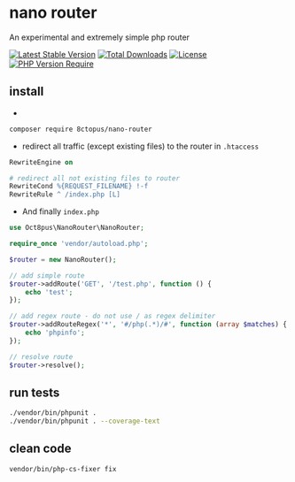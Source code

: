 # nano router

An experimental and extremely simple php router

[![Latest Stable Version](http://poser.pugx.org/8ctopus/nano-router/v)](https://packagist.org/packages/8ctopus/nano-router) [![Total Downloads](http://poser.pugx.org/8ctopus/nano-router/downloads)](https://packagist.org/packages/8ctopus/nano-router)  [![License](http://poser.pugx.org/8ctopus/nano-router/license)](https://packagist.org/packages/8ctopus/nano-router) [![PHP Version Require](http://poser.pugx.org/8ctopus/nano-router/require/php)](https://packagist.org/packages/8ctopus/nano-router)

## install

-

```sh
composer require 8ctopus/nano-router
```

- redirect all traffic (except existing files) to the router in `.htaccess`

```apache
RewriteEngine on

# redirect all not existing files to router
RewriteCond %{REQUEST_FILENAME} !-f
RewriteRule ^ /index.php [L]
```

- And finally `index.php`

```php
use Oct8pus\NanoRouter\NanoRouter;

require_once 'vendor/autoload.php';

$router = new NanoRouter();

// add simple route
$router->addRoute('GET', '/test.php', function () {
    echo 'test';
});

// add regex route - do not use / as regex delimiter
$router->addRouteRegex('*', '#/php(.*)/#', function (array $matches) {
    echo 'phpinfo';
});

// resolve route
$router->resolve();
```

## run tests

```sh
./vendor/bin/phpunit .
./vendor/bin/phpunit . --coverage-text
```

## clean code

```sh
vendor/bin/php-cs-fixer fix
```
